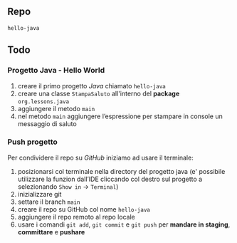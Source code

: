 ## Repo
`hello-java`

## Todo
### Progetto Java - Hello World
1. creare il primo progetto *Java* chiamato `hello-java`
2. creare una classe `StampaSaluto` all'interno del **package** `org.lessons.java`
3. aggiungere il metodo `main`
4. nel metodo `main` aggiungere l’espressione per stampare in console un messaggio di saluto

### Push progetto
Per condividere il repo su *GitHub* iniziamo ad usare il terminale:
1. posizionarsi col terminale nella directory del progetto java (e' possibile utilizzare la funzion dall’IDE cliccando col destro sul progetto a selezionando `Show in` -> `Terminal`)
2. inizializzare git
3. settare il branch `main`
4. creare il repo su GitHub col nome `hello-java`
5. aggiungere il repo remoto al repo locale 
6. usare i comandi `git add`, `git commit` e `git push` per **mandare in staging**, **committare** e **pushare**